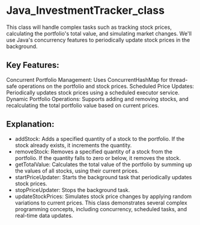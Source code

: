 # Java_InvestmentTracker_class
This class will handle complex tasks such as tracking stock prices, calculating the portfolio's total value, and simulating market changes. We'll use Java's concurrency features to periodically update stock prices in the background.


## Key Features:
Concurrent Portfolio Management: Uses ConcurrentHashMap for thread-safe operations on the portfolio and stock prices.
Scheduled Price Updates: Periodically updates stock prices using a scheduled executor service.
Dynamic Portfolio Operations: Supports adding and removing stocks, and recalculating the total portfolio value based on current prices.
## Explanation:
- addStock: Adds a specified quantity of a stock to the portfolio. If the stock already exists, it increments the quantity.
- removeStock: Removes a specified quantity of a stock from the portfolio. If the quantity falls to zero or below, it removes the stock.
- getTotalValue: Calculates the total value of the portfolio by summing up the values of all stocks, using their current prices.
- startPriceUpdater: Starts the background task that periodically updates stock prices.
- stopPriceUpdater: Stops the background task.
- updateStockPrices: Simulates stock price changes by applying random variations to current prices.
This class demonstrates several complex programming concepts, including concurrency, scheduled tasks, and real-time data updates.
